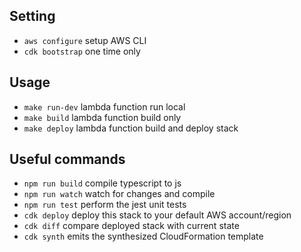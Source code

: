 ## Setting

* `aws configure` setup AWS CLI
* `cdk bootstrap` one time only

## Usage

* `make run-dev` lambda function run local
* `make build`   lambda function build only
* `make deploy`  lambda function build and deploy stack

## Useful commands

* `npm run build`   compile typescript to js
* `npm run watch`   watch for changes and compile
* `npm run test`    perform the jest unit tests
* `cdk deploy`      deploy this stack to your default AWS account/region
* `cdk diff`        compare deployed stack with current state
* `cdk synth`       emits the synthesized CloudFormation template


